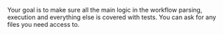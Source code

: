 Your goal is to make sure all the main logic in the workflow parsing, execution and everything else is covered with tests.
You can ask for any files you need access to.